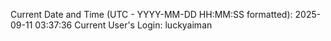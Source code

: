 Current Date and Time (UTC - YYYY-MM-DD HH:MM:SS formatted): 2025-09-11 03:37:36
Current User's Login: luckyaiman
